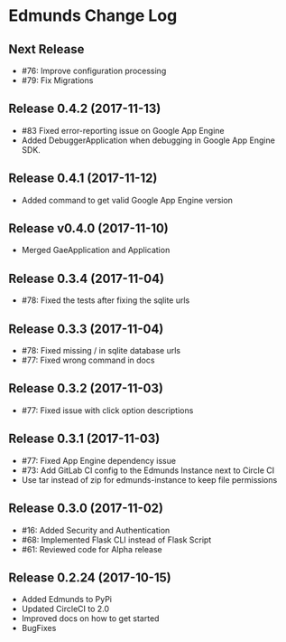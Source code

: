 # Edmunds Change Log

## Next Release

- #76: Improve configuration processing
- #79: Fix Migrations


## Release 0.4.2  (2017-11-13)

- #83 Fixed error-reporting issue on Google App Engine
- Added DebuggerApplication when debugging in Google App Engine SDK.


## Release 0.4.1  (2017-11-12)

- Added command to get valid Google App Engine version


## Release v0.4.0  (2017-11-10)

- Merged GaeApplication and Application


## Release 0.3.4  (2017-11-04)

- #78: Fixed the tests after fixing the sqlite urls


## Release 0.3.3  (2017-11-04)

- #78: Fixed missing / in sqlite database urls
- #77: Fixed wrong command in docs


## Release 0.3.2  (2017-11-03)

- #77: Fixed issue with click option descriptions


## Release 0.3.1  (2017-11-03)

- #77: Fixed App Engine dependency issue
- #73: Add GitLab CI config to the Edmunds Instance next to Circle CI
- Use tar instead of zip for edmunds-instance to keep file permissions


## Release 0.3.0  (2017-11-02)

- #16: Added Security and Authentication
- #68: Implemented Flask CLI instead of Flask Script
- #61: Reviewed code for Alpha release


## Release 0.2.24  (2017-10-15)

- Added Edmunds to PyPi
- Updated CircleCI to 2.0
- Improved docs on how to get started
- BugFixes
